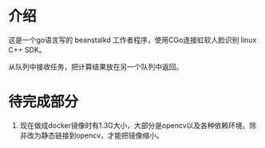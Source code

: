 # 介绍
这是一个go语言写的 beanstalkd 工作者程序，使用CGo连接虹软人脸识别 linux C++ SDK。

从队列中接收任务，把计算结果放在另一个队列中返回。

# 待完成部分
1. 现在做成docker镜像时有1.3G大小，大部分是opencv以及各种依赖环境。除非改为静态链接到opencv，才能把镜像缩小。